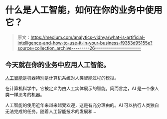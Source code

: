 # 什么是人工智能，如何在你的业务中使用它？

> 原文：<https://medium.com/analytics-vidhya/what-is-artificial-intelligence-and-how-to-use-it-in-your-business-f9353d95155e?source=collection_archive---------26----------------------->

## 今天就在你的业务中应用人工智能。

[人工智能](https://amzn.to/37kBr99)是机器特别是计算机系统对人类智能过程的模拟。

在计算机科学中，它被定义为由人工实体展示的智能。简而言之，AI 是一个像人类一样思考的机器。

人工智能的使用近年来越来越受欢迎，这是有充分理由的。AI 可以执行人类独自无法完成的任务。随着人工智能技术的发展和…